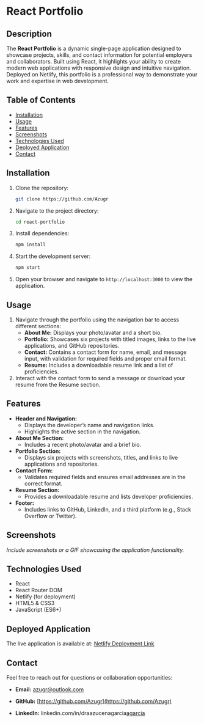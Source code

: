 # React Portfolio

## Description

The **React Portfolio** is a dynamic single-page application designed to showcase projects, skills, and contact information for potential employers and collaborators. Built using React, it highlights your ability to create modern web applications with responsive design and intuitive navigation. Deployed on Netlify, this portfolio is a professional way to demonstrate your work and expertise in web development.

## Table of Contents

- [Installation](#installation)
- [Usage](#usage)
- [Features](#features)
- [Screenshots](#screenshots)
- [Technologies Used](#technologies-used)
- [Deployed Application](#deployed-application)
- [Contact](#contact)

## Installation

1. Clone the repository:
   ```bash
   git clone https://github.com/Azugr
   ```
2. Navigate to the project directory:
   ```bash
   cd react-portfolio
   ```
3. Install dependencies:
   ```bash
   npm install
   ```
4. Start the development server:
   ```bash
   npm start
   ```
5. Open your browser and navigate to `http://localhost:3000` to view the application.

## Usage

1. Navigate through the portfolio using the navigation bar to access different sections:
   - **About Me:** Displays your photo/avatar and a short bio.
   - **Portfolio:** Showcases six projects with titled images, links to the live applications, and GitHub repositories.
   - **Contact:** Contains a contact form for name, email, and message input, with validation for required fields and proper email format.
   - **Resume:** Includes a downloadable resume link and a list of proficiencies.
2. Interact with the contact form to send a message or download your resume from the Resume section.

## Features

- **Header and Navigation:**
  - Displays the developer’s name and navigation links.
  - Highlights the active section in the navigation.
- **About Me Section:**
  - Includes a recent photo/avatar and a brief bio.
- **Portfolio Section:**
  - Displays six projects with screenshots, titles, and links to live applications and repositories.
- **Contact Form:**
  - Validates required fields and ensures email addresses are in the correct format.
- **Resume Section:**
  - Provides a downloadable resume and lists developer proficiencies.
- **Footer:**
  - Includes links to GitHub, LinkedIn, and a third platform (e.g., Stack Overflow or Twitter).

## Screenshots

*Include screenshots or a GIF showcasing the application functionality.*

## Technologies Used

- React
- React Router DOM
- Netlify (for deployment)
- HTML5 & CSS3
- JavaScript (ES6+)

## Deployed Application

The live application is available at: [Netlify Deployment Link](insert-your-netlify-link)

## Contact

Feel free to reach out for questions or collaboration opportunities:

- **Email:** [azugr@outlook.com](mailto\:azugr@outlook.com)

- **GitHub:** [https://github.com/Azugr](https://github.com/Azugr)

- **LinkedIn:** linkedin.com/in/draazucenagarcia[agarcia](https://linkedin.com/in/draazucenagarcia)


